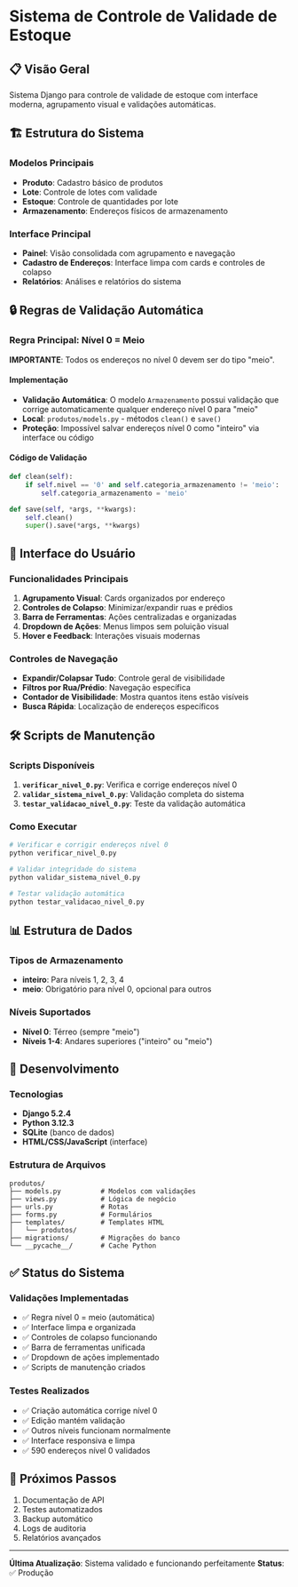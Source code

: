 # Sistema de Controle de Validade de Estoque

## 📋 Visão Geral
Sistema Django para controle de validade de estoque com interface moderna, agrupamento visual e validações automáticas.

## 🏗️ Estrutura do Sistema

### Modelos Principais
- **Produto**: Cadastro básico de produtos
- **Lote**: Controle de lotes com validade
- **Estoque**: Controle de quantidades por lote
- **Armazenamento**: Endereços físicos de armazenamento

### Interface Principal
- **Painel**: Visão consolidada com agrupamento e navegação
- **Cadastro de Endereços**: Interface limpa com cards e controles de colapso
- **Relatórios**: Análises e relatórios do sistema

## 🔒 Regras de Validação Automática

### Regra Principal: Nível 0 = Meio
**IMPORTANTE**: Todos os endereços no nível 0 devem ser do tipo "meio".

#### Implementação
- **Validação Automática**: O modelo `Armazenamento` possui validação que corrige automaticamente qualquer endereço nível 0 para "meio"
- **Local**: `produtos/models.py` - métodos `clean()` e `save()`
- **Proteção**: Impossível salvar endereços nível 0 como "inteiro" via interface ou código

#### Código de Validação
```python
def clean(self):
    if self.nivel == '0' and self.categoria_armazenamento != 'meio':
        self.categoria_armazenamento = 'meio'

def save(self, *args, **kwargs):
    self.clean()
    super().save(*args, **kwargs)
```

## 🎯 Interface do Usuário

### Funcionalidades Principais
1. **Agrupamento Visual**: Cards organizados por endereço
2. **Controles de Colapso**: Minimizar/expandir ruas e prédios
3. **Barra de Ferramentas**: Ações centralizadas e organizadas
4. **Dropdown de Ações**: Menus limpos sem poluição visual
5. **Hover e Feedback**: Interações visuais modernas

### Controles de Navegação
- **Expandir/Colapsar Tudo**: Controle geral de visibilidade
- **Filtros por Rua/Prédio**: Navegação específica
- **Contador de Visibilidade**: Mostra quantos itens estão visíveis
- **Busca Rápida**: Localização de endereços específicos

## 🛠️ Scripts de Manutenção

### Scripts Disponíveis
1. **`verificar_nivel_0.py`**: Verifica e corrige endereços nível 0
2. **`validar_sistema_nivel_0.py`**: Validação completa do sistema
3. **`testar_validacao_nivel_0.py`**: Teste da validação automática

### Como Executar
```bash
# Verificar e corrigir endereços nível 0
python verificar_nivel_0.py

# Validar integridade do sistema
python validar_sistema_nivel_0.py

# Testar validação automática
python testar_validacao_nivel_0.py
```

## 📊 Estrutura de Dados

### Tipos de Armazenamento
- **inteiro**: Para níveis 1, 2, 3, 4
- **meio**: Obrigatório para nível 0, opcional para outros

### Níveis Suportados
- **Nível 0**: Térreo (sempre "meio")
- **Níveis 1-4**: Andares superiores ("inteiro" ou "meio")

## 🔧 Desenvolvimento

### Tecnologias
- **Django 5.2.4**
- **Python 3.12.3**
- **SQLite** (banco de dados)
- **HTML/CSS/JavaScript** (interface)

### Estrutura de Arquivos
```
produtos/
├── models.py          # Modelos com validações
├── views.py           # Lógica de negócio
├── urls.py            # Rotas
├── forms.py           # Formulários
├── templates/         # Templates HTML
│   └── produtos/
├── migrations/        # Migrações do banco
└── __pycache__/       # Cache Python
```

## ✅ Status do Sistema

### Validações Implementadas
- ✅ Regra nível 0 = meio (automática)
- ✅ Interface limpa e organizada
- ✅ Controles de colapso funcionando
- ✅ Barra de ferramentas unificada
- ✅ Dropdown de ações implementado
- ✅ Scripts de manutenção criados

### Testes Realizados
- ✅ Criação automática corrige nível 0
- ✅ Edição mantém validação
- ✅ Outros níveis funcionam normalmente
- ✅ Interface responsiva e limpa
- ✅ 590 endereços nível 0 validados

## 🚀 Próximos Passos
1. Documentação de API
2. Testes automatizados
3. Backup automático
4. Logs de auditoria
5. Relatórios avançados

---
**Última Atualização**: Sistema validado e funcionando perfeitamente
**Status**: ✅ Produção
